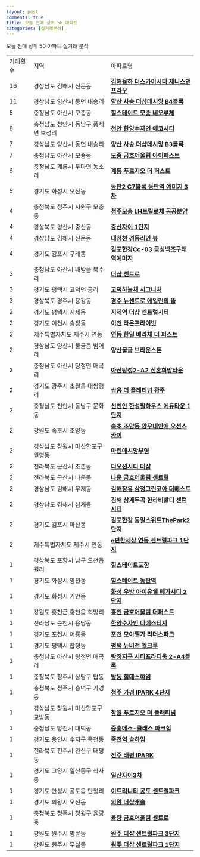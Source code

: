 ```yaml
---
layout: post
comments: true
title: 오늘 전매 상위 50 아파트
categories: [실거래분석]
---
```


오늘 전매 상위 50 아파트 실거래 분석

<table>
  <tr>
    <td>거래횟수</td>
    <td>지역</td>
    <td>아파트명</td>
  </tr>

  <tr>
    <td>16</td>
    <td>경상남도 김해시 신문동</td>
    <td colspan="4" style="font-weight: bold;"><a href="https://search.naver.com/search.naver?query=신문동 김해율하 더스카이시티 제니스앤프라우">김해율하 더스카이시티 제니스앤프라우</a></td>
  </tr>

  <tr>
    <td>11</td>
    <td>경상남도 양산시 동면 내송리</td>
    <td colspan="4" style="font-weight: bold;"><a href="https://search.naver.com/search.naver?query=동면 내송리 양산 사송 더샵데시앙 B4블록">양산 사송 더샵데시앙 B4블록</a></td>
  </tr>

  <tr>
    <td>8</td>
    <td>충청남도 아산시 모종동</td>
    <td colspan="4" style="font-weight: bold;"><a href="https://search.naver.com/search.naver?query=모종동 힐스테이트 모종 네오루체">힐스테이트 모종 네오루체</a></td>
  </tr>

  <tr>
    <td>8</td>
    <td>충청남도 천안시 동남구 풍세면 보성리</td>
    <td colspan="4" style="font-weight: bold;"><a href="https://search.naver.com/search.naver?query=풍세면 보성리 천안 한양수자인 에코시티">천안 한양수자인 에코시티</a></td>
  </tr>

  <tr>
    <td>7</td>
    <td>경상남도 양산시 동면 내송리</td>
    <td colspan="4" style="font-weight: bold;"><a href="https://search.naver.com/search.naver?query=동면 내송리 양산 사송 더샵데시앙 B3블록">양산 사송 더샵데시앙 B3블록</a></td>
  </tr>

  <tr>
    <td>7</td>
    <td>충청남도 아산시 모종동</td>
    <td colspan="4" style="font-weight: bold;"><a href="https://search.naver.com/search.naver?query=모종동 모종 금호어울림 아이퍼스트">모종 금호어울림 아이퍼스트</a></td>
  </tr>

  <tr>
    <td>6</td>
    <td>충청남도 계룡시 두마면 농소리</td>
    <td colspan="4" style="font-weight: bold;"><a href="https://search.naver.com/search.naver?query=두마면 농소리 계룡 푸르지오 더 퍼스트">계룡 푸르지오 더 퍼스트</a></td>
  </tr>

  <tr>
    <td>5</td>
    <td>경기도 화성시 오산동</td>
    <td colspan="4" style="font-weight: bold;"><a href="https://search.naver.com/search.naver?query=오산동 동탄2 C7블록 동탄역 예미지 3차">동탄2 C7블록 동탄역 예미지 3차</a></td>
  </tr>

  <tr>
    <td>4</td>
    <td>충청북도 청주시 서원구 모충동</td>
    <td colspan="4" style="font-weight: bold;"><a href="https://search.naver.com/search.naver?query=모충동 청주모충 LH트릴로채 공공분양">청주모충 LH트릴로채 공공분양</a></td>
  </tr>

  <tr>
    <td>4</td>
    <td>경상북도 경산시 중산동</td>
    <td colspan="4" style="font-weight: bold;"><a href="https://search.naver.com/search.naver?query=중산동 중산자이 1단지">중산자이 1단지</a></td>
  </tr>

  <tr>
    <td>4</td>
    <td>경상남도 김해시 신문동</td>
    <td colspan="4" style="font-weight: bold;"><a href="https://search.naver.com/search.naver?query=신문동 대청천 경동리인 뷰">대청천 경동리인 뷰</a></td>
  </tr>

  <tr>
    <td>4</td>
    <td>경기도 김포시 구래동</td>
    <td colspan="4" style="font-weight: bold;"><a href="https://search.naver.com/search.naver?query=구래동 김포한강Cc-03 금성백조구래역예미지">김포한강Cc-03 금성백조구래역예미지</a></td>
  </tr>

  <tr>
    <td>3</td>
    <td>충청남도 아산시 배방읍 북수리</td>
    <td colspan="4" style="font-weight: bold;"><a href="https://search.naver.com/search.naver?query=배방읍 북수리 더샵 센트로">더샵 센트로</a></td>
  </tr>

  <tr>
    <td>3</td>
    <td>경기도 평택시 고덕면 궁리</td>
    <td colspan="4" style="font-weight: bold;"><a href="https://search.naver.com/search.naver?query=고덕면 궁리 고덕하늘채 시그니처">고덕하늘채 시그니처</a></td>
  </tr>

  <tr>
    <td>3</td>
    <td>경상북도 경주시 용강동</td>
    <td colspan="4" style="font-weight: bold;"><a href="https://search.naver.com/search.naver?query=용강동 경주 뉴센트로 에일린의 뜰">경주 뉴센트로 에일린의 뜰</a></td>
  </tr>

  <tr>
    <td>2</td>
    <td>경기도 평택시 지제동</td>
    <td colspan="4" style="font-weight: bold;"><a href="https://search.naver.com/search.naver?query=지제동 지제역 더샵 센트럴시티">지제역 더샵 센트럴시티</a></td>
  </tr>

  <tr>
    <td>2</td>
    <td>경기도 이천시 송정동</td>
    <td colspan="4" style="font-weight: bold;"><a href="https://search.naver.com/search.naver?query=송정동 이천 라온프라이빗">이천 라온프라이빗</a></td>
  </tr>

  <tr>
    <td>2</td>
    <td>제주특별자치도 제주시 연동</td>
    <td colspan="4" style="font-weight: bold;"><a href="https://search.naver.com/search.naver?query=연동 연동 한일 베라체 더 퍼스트">연동 한일 베라체 더 퍼스트</a></td>
  </tr>

  <tr>
    <td>2</td>
    <td>경상남도 양산시 물금읍 범어리</td>
    <td colspan="4" style="font-weight: bold;"><a href="https://search.naver.com/search.naver?query=물금읍 범어리 양산물금 브라운스톤">양산물금 브라운스톤</a></td>
  </tr>

  <tr>
    <td>2</td>
    <td>충청남도 아산시 탕정면 매곡리</td>
    <td colspan="4" style="font-weight: bold;"><a href="https://search.naver.com/search.naver?query=탕정면 매곡리 아산탕정2-A2 신혼희망타운">아산탕정2-A2 신혼희망타운</a></td>
  </tr>

  <tr>
    <td>2</td>
    <td>경기도 광주시 초월읍 대쌍령리</td>
    <td colspan="4" style="font-weight: bold;"><a href="https://search.naver.com/search.naver?query=초월읍 대쌍령리 쌍용 더 플래티넘 광주">쌍용 더 플래티넘 광주</a></td>
  </tr>

  <tr>
    <td>2</td>
    <td>충청남도 천안시 동남구 문화동</td>
    <td colspan="4" style="font-weight: bold;"><a href="https://search.naver.com/search.naver?query=문화동 신천안 한성필하우스 에듀타운 1단지">신천안 한성필하우스 에듀타운 1단지</a></td>
  </tr>

  <tr>
    <td>2</td>
    <td>강원도 속초시 조양동</td>
    <td colspan="4" style="font-weight: bold;"><a href="https://search.naver.com/search.naver?query=조양동 속초 조양동 양우내안애 오션스카이">속초 조양동 양우내안애 오션스카이</a></td>
  </tr>

  <tr>
    <td>2</td>
    <td>경상남도 창원시 마산합포구 월영동</td>
    <td colspan="4" style="font-weight: bold;"><a href="https://search.naver.com/search.naver?query=월영동 마린애시앙부영">마린애시앙부영</a></td>
  </tr>

  <tr>
    <td>2</td>
    <td>전라북도 군산시 조촌동</td>
    <td colspan="4" style="font-weight: bold;"><a href="https://search.naver.com/search.naver?query=조촌동 디오션시티 더샵">디오션시티 더샵</a></td>
  </tr>

  <tr>
    <td>2</td>
    <td>전라북도 군산시 나운동</td>
    <td colspan="4" style="font-weight: bold;"><a href="https://search.naver.com/search.naver?query=나운동 나운 금호어울림 센트럴">나운 금호어울림 센트럴</a></td>
  </tr>

  <tr>
    <td>2</td>
    <td>경상남도 김해시 무계동</td>
    <td colspan="4" style="font-weight: bold;"><a href="https://search.naver.com/search.naver?query=무계동 김해장유 삼정그린코아 더베스트">김해장유 삼정그린코아 더베스트</a></td>
  </tr>

  <tr>
    <td>2</td>
    <td>경상남도 김해시 삼계동</td>
    <td colspan="4" style="font-weight: bold;"><a href="https://search.naver.com/search.naver?query=삼계동 김해 삼계두곡 한라비발디 센텀시티">김해 삼계두곡 한라비발디 센텀시티</a></td>
  </tr>

  <tr>
    <td>2</td>
    <td>경기도 김포시 마산동</td>
    <td colspan="4" style="font-weight: bold;"><a href="https://search.naver.com/search.naver?query=마산동 김포한강 동일스위트ThePark2단지">김포한강 동일스위트ThePark2단지</a></td>
  </tr>

  <tr>
    <td>2</td>
    <td>제주특별자치도 제주시 연동</td>
    <td colspan="4" style="font-weight: bold;"><a href="https://search.naver.com/search.naver?query=연동 e편한세상 연동 센트럴파크 1단지">e편한세상 연동 센트럴파크 1단지</a></td>
  </tr>

  <tr>
    <td>1</td>
    <td>경상북도 포항시 남구 오천읍 원리</td>
    <td colspan="4" style="font-weight: bold;"><a href="https://search.naver.com/search.naver?query=오천읍 원리 힐스테이트포항">힐스테이트포항</a></td>
  </tr>

  <tr>
    <td>1</td>
    <td>경기도 화성시 영천동</td>
    <td colspan="4" style="font-weight: bold;"><a href="https://search.naver.com/search.naver?query=영천동 힐스테이트 동탄역">힐스테이트 동탄역</a></td>
  </tr>

  <tr>
    <td>1</td>
    <td>경기도 화성시 기안동</td>
    <td colspan="4" style="font-weight: bold;"><a href="https://search.naver.com/search.naver?query=기안동 화성 우방 아이유쉘 메가시티 2단지">화성 우방 아이유쉘 메가시티 2단지</a></td>
  </tr>

  <tr>
    <td>1</td>
    <td>강원도 홍천군 홍천읍 희망리</td>
    <td colspan="4" style="font-weight: bold;"><a href="https://search.naver.com/search.naver?query=홍천읍 희망리 홍천 금호어울림 더퍼스트">홍천 금호어울림 더퍼스트</a></td>
  </tr>

  <tr>
    <td>1</td>
    <td>전라남도 순천시 용당동</td>
    <td colspan="4" style="font-weight: bold;"><a href="https://search.naver.com/search.naver?query=용당동 한양수자인 디에스티지">한양수자인 디에스티지</a></td>
  </tr>

  <tr>
    <td>1</td>
    <td>경기도 포천시 어룡동</td>
    <td colspan="4" style="font-weight: bold;"><a href="https://search.naver.com/search.naver?query=어룡동 포천 모아엘가 리더스파크">포천 모아엘가 리더스파크</a></td>
  </tr>

  <tr>
    <td>1</td>
    <td>경기도 평택시 합정동</td>
    <td colspan="4" style="font-weight: bold;"><a href="https://search.naver.com/search.naver?query=합정동 평택 뉴비전 엘크루">평택 뉴비전 엘크루</a></td>
  </tr>

  <tr>
    <td>1</td>
    <td>충청남도 아산시 탕정면 매곡리</td>
    <td colspan="4" style="font-weight: bold;"><a href="https://search.naver.com/search.naver?query=탕정면 매곡리 탕정지구 시티프라디움 2-A4블록">탕정지구 시티프라디움 2-A4블록</a></td>
  </tr>

  <tr>
    <td>1</td>
    <td>충청북도 청주시 상당구 탑동</td>
    <td colspan="4" style="font-weight: bold;"><a href="https://search.naver.com/search.naver?query=탑동 탑동 힐데스하임">탑동 힐데스하임</a></td>
  </tr>

  <tr>
    <td>1</td>
    <td>충청북도 청주시 흥덕구 가경동</td>
    <td colspan="4" style="font-weight: bold;"><a href="https://search.naver.com/search.naver?query=가경동 청주 가경 IPARK 4단지">청주 가경 IPARK 4단지</a></td>
  </tr>

  <tr>
    <td>1</td>
    <td>경상남도 창원시 마산합포구 교방동</td>
    <td colspan="4" style="font-weight: bold;"><a href="https://search.naver.com/search.naver?query=교방동 창원 푸르지오 더 플래티넘">창원 푸르지오 더 플래티넘</a></td>
  </tr>

  <tr>
    <td>1</td>
    <td>충청남도 당진시 대덕동</td>
    <td colspan="4" style="font-weight: bold;"><a href="https://search.naver.com/search.naver?query=대덕동 중흥에스-클래스 파크힐">중흥에스-클래스 파크힐</a></td>
  </tr>

  <tr>
    <td>1</td>
    <td>경기도 용인시 수지구 죽전동</td>
    <td colspan="4" style="font-weight: bold;"><a href="https://search.naver.com/search.naver?query=죽전동 죽전역 솔하임">죽전역 솔하임</a></td>
  </tr>

  <tr>
    <td>1</td>
    <td>전라북도 전주시 완산구 태평동</td>
    <td colspan="4" style="font-weight: bold;"><a href="https://search.naver.com/search.naver?query=태평동 전주 태평 IPARK">전주 태평 IPARK</a></td>
  </tr>

  <tr>
    <td>1</td>
    <td>경기도 고양시 일산동구 식사동</td>
    <td colspan="4" style="font-weight: bold;"><a href="https://search.naver.com/search.naver?query=식사동 일산자이3차">일산자이3차</a></td>
  </tr>

  <tr>
    <td>1</td>
    <td>경기도 안성시 공도읍 만정리</td>
    <td colspan="4" style="font-weight: bold;"><a href="https://search.naver.com/search.naver?query=공도읍 만정리 이트리니티 공도 센트럴파크">이트리니티 공도 센트럴파크</a></td>
  </tr>

  <tr>
    <td>1</td>
    <td>경기도 의왕시 오전동</td>
    <td colspan="4" style="font-weight: bold;"><a href="https://search.naver.com/search.naver?query=오전동 의왕 더샵캐슬">의왕 더샵캐슬</a></td>
  </tr>

  <tr>
    <td>1</td>
    <td>충청북도 청주시 청원구 율량동</td>
    <td colspan="4" style="font-weight: bold;"><a href="https://search.naver.com/search.naver?query=율량동 율량 금호어울림 센트로">율량 금호어울림 센트로</a></td>
  </tr>

  <tr>
    <td>1</td>
    <td>강원도 원주시 명륜동</td>
    <td colspan="4" style="font-weight: bold;"><a href="https://search.naver.com/search.naver?query=명륜동 원주 더샵 센트럴파크 3단지">원주 더샵 센트럴파크 3단지</a></td>
  </tr>

  <tr>
    <td>1</td>
    <td>강원도 원주시 무실동</td>
    <td colspan="4" style="font-weight: bold;"><a href="https://search.naver.com/search.naver?query=무실동 원주 더샵 센트럴파크 1단지">원주 더샵 센트럴파크 1단지</a></td>
  </tr>

</table>
